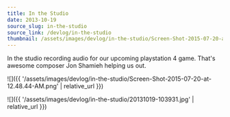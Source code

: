 ```yaml
---
title: In the Studio
date: 2013-10-19
source_slug: in-the-studio
source_link: /devlog/in-the-studio
thumbnail: /assets/images/devlog/in-the-studio/Screen-Shot-2015-07-20-at-12.48.44-AM.png
---
```


In the studio recording audio for our upcoming playstation 4 game. That's awesome composer Jon Shamieh helping us out.

![]({{ '/assets/images/devlog/in-the-studio/Screen-Shot-2015-07-20-at-12.48.44-AM.png' | relative_url }})

![]({{ '/assets/images/devlog/in-the-studio/20131019-103931.jpg' | relative_url }})
